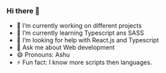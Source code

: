 ### Hi there 👋

- 🔭 I’m currently working on different projects
- 🌱 I’m currently learning Typescript ans SASS
- 🤔 I’m looking for help with React.js and Typescript
- 💬 Ask me about Web development
- 😄 Pronouns: Ashu
- ⚡ Fun fact: I know more scripts then languages.

<!---
### Spotify Playing 🎧

[<img src="https://novatorem.s-ashutosh-b.vercel.app/api/spotify-playing" alt="Ashutosh Kumar Spotify Playing" width="350" />]

(https://open.spotify.com/user/31h3qxb347auzqvmoorjke24cgum)
--->
